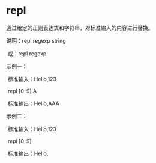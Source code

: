 # repl

通过给定的正则表达式和字符串，对标准输入的内容进行替换。

说明：repl regexp string

​	或：repl regexp

示例一：

​	标准输入：Hello,123

​	repl [0-9] A

​	标准输出：Hello,AAA

示例二：

​	标准输入：Hello,123

​	repl [0-9]

​	标准输出：Hello,
